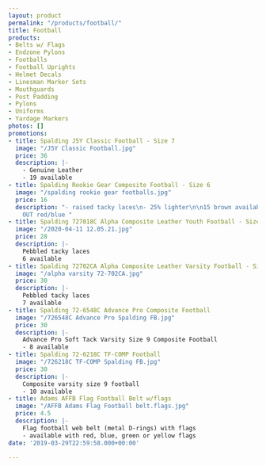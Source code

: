 ```yaml
---
layout: product
permalink: "/products/football/"
title: Football
products:
- Belts w/ Flags
- Endzone Pylons
- Footballs
- Football Uprights
- Helmet Decals
- Linesman Marker Sets
- Mouthguards
- Post Padding
- Pylons
- Uniforms
- Yardage Markers
photos: []
promotions:
- title: Spalding J5Y Classic Football - Size 7
  image: "/J5Y Classic Football.jpg"
  price: 36
  description: |-
    - Genuine Leather
    - 19 available
- title: Spalding Rookie Gear Composite Football - Size 6
  image: "/spalding rookie gear footballs.jpg"
  price: 16
  description: "- raised tacky laces\n- 25% lighter\n\n15 brown available 62-9888C\nSOLD
    OUT red/blue "
- title: Spalding 727018C Alpha Composite Leather Youth Football - Size 7
  image: "/2020-04-11 12.05.21.jpg"
  price: 28
  description: |-
    Pebbled tacky laces
    6 available
- title: Spalding 72702CA Alpha Composite Leather Varsity Football - Size 9
  image: "/alpha varsity 72-702CA.jpg"
  price: 30
  description: |-
    Pebbled tacky laces
    7 available
- title: Spalding 72-6548C Advance Pro Composite Football
  image: "/726548C Advance Pro Spalding FB.jpg"
  price: 30
  description: |-
    Advance Pro Soft Tack Varsity Size 9 Composite Football
    - 8 available
- title: Spalding 72-6218C TF-COMP Football
  image: "/726218C TF-COMP Spalding FB.jpg"
  price: 30
  description: |-
    Composite varsity size 9 football
    - 10 available
- title: Adams AFFB Flag Football Belt w/flags
  image: "/AFFB Adams Flag Football belt.flags.jpg"
  price: 4.5
  description: |-
    Flag football web belt (metal D-rings) with flags
    - available with red, blue, green or yellow flags
date: '2019-03-29T22:59:58.000+00:00'

---
```

